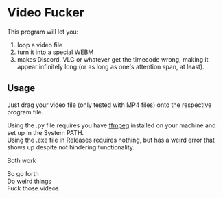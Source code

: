 # Video Fucker

This program will let you:
1. loop a video file
2. turn it into a special WEBM 
3. makes Discord, VLC or whatever get the timecode wrong, making it appear infinitely long (or as long as one's attention span, at least).  

## Usage
Just drag your video file (only tested with MP4 files) onto the respective program file.  

Using the .py file requires you have [ffmpeg](https://ffmpeg.org/) installed on your machine and set up in the System PATH.  
Using the .exe file in Releases requires nothing, but has a weird error that shows up despite not hindering functionality.  

Both work  

So go forth  
Do weird things  
Fuck those videos  
